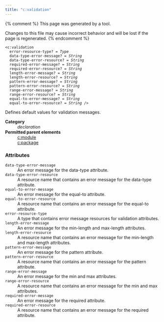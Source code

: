 ```yaml
---
title: "c:validation"
---
```


{% comment %}
This page was generated by a tool.

Changes to this file may cause incorrect behavior and will be lost if
the page is regenerated.
{% endcomment %}

<div class="language-xml highlighter-rouge"><pre class="highlight element-syntax"><code><span class="nt">&lt;c:validation</span>
  <span>error-resource-type</span>? = <i>Type</i>
  <span>data-type-error-message</span>? = <i>String</i>
  <span>data-type-error-resource</span>? = <i>String</i>
  <span>required-error-message</span>? = <i>String</i>
  <span>required-error-resource</span>? = <i>String</i>
  <span>length-error-message</span>? = <i>String</i>
  <span>length-error-resource</span>? = <i>String</i>
  <span>pattern-error-message</span>? = <i>String</i>
  <span>pattern-error-resource</span>? = <i>String</i>
  <span>range-error-message</span>? = <i>String</i>
  <span>range-error-resource</span>? = <i>String</i>
  <span>equal-to-error-message</span>? = <i>String</i>
  <span>equal-to-error-resource</span>? = <i>String</i> /&gt;</code></pre></div>
<p>Defines default values for validation messages.</p>
<dl>
   <dt><b>Category</b></dt>
   <dd><i>declaration</i></dd>
   <dt><b>Permitted parent elements</b></dt>
   <dd><a href="module.html">c:module</a></dd>
   <dd><a href="package.html">c:package</a></dd>
</dl>
<h3>Attributes</h3>
<dl>
   <dt><code>data-type-error-message</code></dt>
   <dd>An error message for the data-type attribute.</dd>
   <dt><code>data-type-error-resource</code></dt>
   <dd>A resource name that contains an error message for the data-type attribute.</dd>
   <dt><code>equal-to-error-message</code></dt>
   <dd>An error message for the equal-to attribute.</dd>
   <dt><code>equal-to-error-resource</code></dt>
   <dd>A resource name that contains an error message for the equal-to attribute.</dd>
   <dt><code>error-resource-type</code></dt>
   <dd>A type that contains error message resources for validation attributes.</dd>
   <dt><code>length-error-message</code></dt>
   <dd>An error message for the min-length and max-length attributes.</dd>
   <dt><code>length-error-resource</code></dt>
   <dd>A resource name that contains an error message for the min-length and max-length attributes.</dd>
   <dt><code>pattern-error-message</code></dt>
   <dd>An error message for the pattern attribute.</dd>
   <dt><code>pattern-error-resource</code></dt>
   <dd>A resource name that contains an error message for the pattern attribute.</dd>
   <dt><code>range-error-message</code></dt>
   <dd>An error message for the min and max attributes.</dd>
   <dt><code>range-error-resource</code></dt>
   <dd>A resource name that contains an error message for the min and max attributes.</dd>
   <dt><code>required-error-message</code></dt>
   <dd>An error message for the required attribute.</dd>
   <dt><code>required-error-resource</code></dt>
   <dd>A resource name that contains an error message for the required attribute.</dd>
</dl>